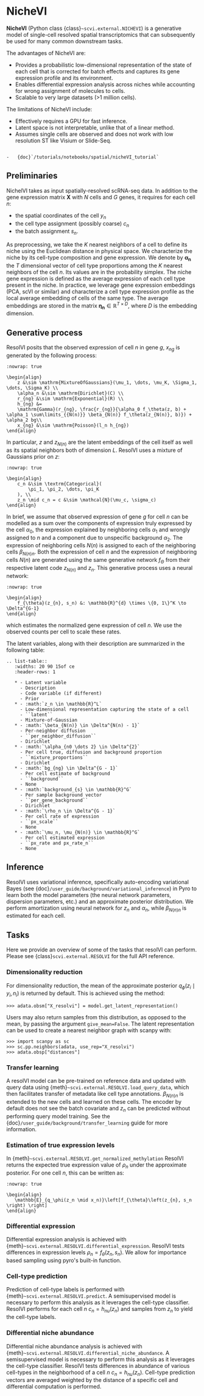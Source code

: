 # NicheVI

**NicheVI** (Python class {class}`~scvi.external.NICHEVI`) is a generative model of single-cell resolved spatial
transcriptomics that can subsequently be used for many common downstream tasks.

The advantages of NicheVI are:

-   Provides a probabilistic low-dimensional representation of the state of each cell that is corrected for batch effects
    and captures its gene expression profile and its environment.
-   Enables differential expression analysis across niches while accounting for wrong assignment of molecules to cells.
-   Scalable to very large datasets (>1 million cells).

The limitations of NicheVI include:

-   Effectively requires a GPU for fast inference.
-   Latent space is not interpretable, unlike that of a linear method.
-   Assumes single cells are observed and does not work with low resolution ST like Visium or Slide-Seq.

```{topic} Tutorials:

-   {doc}`/tutorials/notebooks/spatial/nicheVI_tutorial`
```

## Preliminaries

NichelVI takes as input spatially-resolved scRNA-seq data. In addition to the gene expression matrix $\bm{X}$ with $N$ cells and $G$ genes,
it requires for each cell $n$:
- the spatial coordinates of the cell $y_n$
- the cell type assignment (possibly coarse) $c_n$
- the batch assignment $s_n$.


As preprocessing, we take the $K$ nearest neighbors of a cell to define its niche using the Euclidean distance in physical space.
We characterize the niche by its cell-type composition and gene expression. We denote by $\bm{\alpha_n}$ the $T$ dimensional vector of cell type
proportions among the $K$ nearest neighbors of the cell $n$. Its values are in the probability simplex.
The niche gene expression is defined as the average expression of each cell type present in the niche.
In practice, we leverage gene expression embeddings (PCA, scVI or similar) and characterize a cell type expression profile as the local average
embedding of cells of the same type. The average embeddings are stored in the matrix $\bm{\eta_n} \in \mathbb{R}^{T \times D}$, where $D$ is the embedding dimension.
## Generative process

ResolVI posits that the observed expression of cell $n$ in gene $g$, $x_{ng}$ is generated by the following process:

```{math}
:nowrap: true

\begin{align}
    z &\sim \mathrm{MixtureOfGaussians}(\mu_1, \dots, \mu_K, \Sigma_1, \dots, \Sigma_K) \\
    \alpha_n &\sim \mathrm{Dirichlet}(C) \\
    r_{ng} &\sim \mathrm{Exponential}(R) \\
    h_{ng} &=
    \mathrm{Gamma}(r_{ng}, \frac{r_{ng}}{\alpha_0 f_\theta(z, b) + \alpha_1 \sum\limits_{{N(n)}} \beta_{N(n)} f_\theta(z_{N(n)}, b)}) + \alpha_2 bg\\
    x_{ng} &\sim \mathrm{Poisson}(l_n h_{ng})
\end{align}
```

In particular, $z$ and $z_{N(n)}$ are the latent embeddings of the cell itself as well as its spatial neighbors
both of dimension $L$. ResolVI uses a mixture of Gaussians prior on $z$:

```{math}
:nowrap: true

\begin{align}
    c_n &\sim \textrm{Categorical}(
        \pi_1, \pi_2, \dots, \pi_K
    ), \\
    z_n \mid c_n = c &\sim \mathcal{N}(\mu_c, \sigma_c)
\end{align}
```

In brief, we assume that observed expression of gene $g$ for cell $n$ can be modelled as a sum over
the components of expression truly expressed by the cell $\alpha_0$, the expression explained by neighboring
cells $\alpha_1$ and wrongly assigned to $n$ and a component due to unspecific background $\alpha_2$.
The expression of neighboring cells $N(n)$ is assigned to each of the neighboring cells $\beta_{N(n)n}$.
Both the expression of cell $n$ and the expression of neighboring cells $N(n)$ are generated using the same
generative network $f_\Theta$ from their respective latent code $z_{N(n)}$ and $z_n$.
This generative process uses a neural network:

```{math}
:nowrap: true

\begin{align}
    f_{\theta}(z_{n}, s_n) &: \mathbb{R}^{d} \times \{0, 1\}^K \to \Delta^{G-1}
\end{align}
```

which estimates the normalized gene expression of cell $n$. We use the observed counts per cell to scale these rates.

The latent variables, along with their description are summarized in the following table:

```{eval-rst}
.. list-table::
   :widths: 20 90 15of ce
   :header-rows: 1

   * - Latent variable
     - Description
     - Code variable (if different)
     - Prior
   * - :math:`z_n \in \mathbb{R}^L`
     - Low-dimensional representation capturing the state of a cell
     - ``latent``
     - Mixture-of-Gaussian
   * - :math:`\beta_{N(n)} \in \Delta^{N(n) - 1}`
     - Per-neighbor diffusion
     - ``per_neighbor_diffusion``
     - Dirichlet
   * - :math:`\alpha_{n0 \dots 2} \in \Delta^{2}`
     - Per cell true, diffusion and background proportion
     - ``mixture_proportions``
     - Dirichlet
   * - :math:`bg_{ng} \in \Delta^{G - 1}`
     - Per cell estimate of background
     - ``background``
     - None
   * - :math:`background_{s} \in \mathbb{R}^G`
     - Per sample background vector
     - ``per_gene_background``
     - Dirichlet
   * - :math:`\rho_n \in \Delta^{G - 1}`
     - Per cell rate of expression
     - ``px_scale``
     - None
   * - :math:`\mu_n, \mu_{N(n)} \in \mathbb{R}^G`
     - Per cell estimated expression
     - ``px_rate and px_rate_n``
     - None
```


## Inference

ResolVI uses variational inference, specifically auto-encoding variational Bayes
(see {doc}`/user_guide/background/variational_inference`) in Pyro to learn both the model parameters
(the neural network parameters, dispersion parameters, etc.) and an approximate posterior distribution.
We perform amortization using neural network for $z_n$ and $\alpha_n$, while $\beta_{N(n)n}$ is estimated
for each cell.

## Tasks

Here we provide an overview of some of the tasks that resolVI can perform. Please see {class}`scvi.external.RESOLVI`
for the full API reference.

### Dimensionality reduction

For dimensionality reduction, the mean of the approximate posterior $q_\phi(z_i \mid y_i, n_i)$ is returned by default.
This is achieved using the method:

```
>>> adata.obsm["X_resolvi"] = model.get_latent_representation()
```

Users may also return samples from this distribution, as opposed to the mean, by passing the argument `give_mean=False`.
The latent representation can be used to create a nearest neighbor graph with scanpy with:

```
>>> import scanpy as sc
>>> sc.pp.neighbors(adata, use_rep="X_resolvi")
>>> adata.obsp["distances"]
```

### Transfer learning

A resolVI model can be pre-trained on reference data and updated with query data using {meth}`~scvi.external.RESOLVI.load_query_data`, which then facilitates transfer of metadata like cell type annotations. $\beta_{N(n)n}$ is extended to the new cells and learned on these cells. The encoder by default does not see the batch covariate and $z_n$ can be predicted without performing query model training. See the {doc}`/user_guide/background/transfer_learning` guide for more information.

### Estimation of true expression levels

In {meth}`~scvi.external.RESOLVI.get_normalized_methylation` ResolVI returns the expected true expression value of $\rho_n$ under the approximate posterior. For one cell $n$, this can be written as:

```{math}
:nowrap: true

\begin{align}
   \mathbb{E}_{q_\phi(z_n \mid x_n)}\left[f_{\theta}\left(z_{n}, s_n \right) \right]
\end{align}
```

### Differential expression

Differential expression analysis is achieved with {meth}`~scvi.external.RESOLVI.differential_expression`.
ResolVI tests differences in expression levels $\rho_{n} = f_{\theta}\left(z_n, s_n\right)$.
We allow for importance based sampling using pyro's built-in function.

### Cell-type prediction

Prediction of cell-type labels is performed with {meth}`~scvi.external.RESOLVI.predict`.
A semisupervised model is necessary to perform this analysis as it leverages the cell-type classifier.
ResolVI performs for each cell $n$ $c_{n} = h_{nu}\left(z_n\right)$ and samples from $z_n$ to yield
the cell-type labels.

### Differential niche abundance

Differential niche abundance analysis is achieved with {meth}`~scvi.external.RESOLVI.differential_niche_abundance`.
A semisupervised model is necessary to perform this analysis as it leverages the cell-type classifier.
ResolVI tests differences in abundance of various cell-types in the neighborhood of a cell $n$
$c_{n} = h_{nu}\left(z_n\right)$. Cell-type prediction vectors are averaged weighted by the distance of a specific cell
and differential computation is performed.
